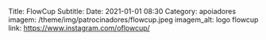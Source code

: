 Title: FlowCup
Subtitle: 
Date: 2021-01-01 08:30
Category: apoiadores
imagem: /theme/img/patrocinadores/flowcup.jpeg
imagem_alt: logo flowcup
link: https://www.instagram.com/oflowcup/